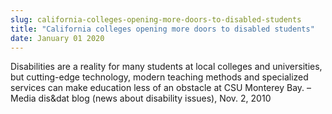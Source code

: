 ```yaml
---
slug: california-colleges-opening-more-doors-to-disabled-students
title: "California colleges opening more doors to disabled students"
date: January 01 2020
---
```


 
<p>
  Disabilities are a reality for many students at local colleges and
  universities, but cutting-edge technology, modern teaching methods and
  specialized services can make education less of an obstacle at CSU Monterey
  Bay. – Media dis&amp;dat blog (news about disability issues), Nov. 2, 2010
</p>
 
